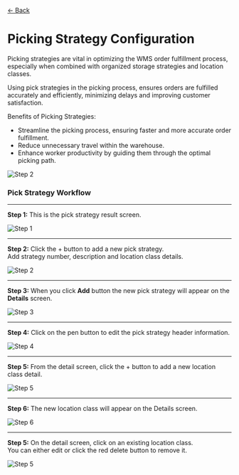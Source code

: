[← Back](miniWMSConfiguration.md)

# Picking Strategy Configuration

Picking strategies are vital in optimizing the WMS order fulfillment process, especially when combined with organized storage strategies and location classes.

Using pick strategies in the picking process, ensures orders are fulfilled accurately and efficiently, minimizing delays and improving customer satisfaction.

Benefits of Picking Strategies:

- Streamline the picking process, ensuring faster and more accurate order fulfillment.
- Reduce unnecessary travel within the warehouse.
- Enhance worker productivity by guiding them through the optimal picking path.

![Step 2](asset/pickingStrategy.png)


### Pick Strategy Workflow

---

**Step 1:** This is the pick strategy result screen.  

![Step 1](asset/pstrategy1.png)

---

**Step 2:** Click the + button to add a new pick strategy.  
Add strategy number, description and location class details.  

![Step 2](asset/pstrategy2.png)

---

**Step 3:** When you click **Add** button the new pick strategy will appear on the **Details** screen.  

![Step 3](asset/pstrategy3.png)

---

**Step 4:** Click on the pen button to edit the pick strategy header information.  

![Step 4](asset/pstrategy4.png)

---

**Step 5:** From the detail screen, click the + button to add a new location class detail.  

![Step 5](asset/pstrategy5.png)

---

**Step 6:** The new location class will appear on the Details screen.  

![Step 6](asset/pstrategy6.png)

---

**Step 5:** On the detail screen, click on an existing location class.  
You can either edit or click the red delete button to remove it.  

![Step 5](asset/pstrategy7.png)

